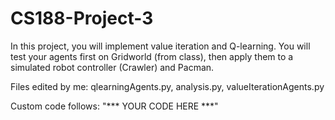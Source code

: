 # CS188-Project-3
In this project, you will implement value iteration and Q-learning. You will test your agents first on Gridworld (from class), then apply them to a simulated robot controller (Crawler) and Pacman.

Files edited by me: qlearningAgents.py, analysis.py, valueIterationAgents.py

Custom code follows: "*** YOUR CODE HERE ***"
